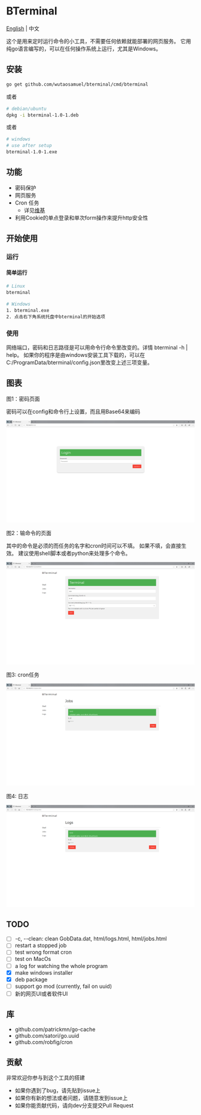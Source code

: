# BTerminal

[English](./README.md) | 中文

这个是用来定时运行命令的小工具，不需要任何依赖就能部署的网页服务。
它用纯go语言编写的，可以在任何操作系统上运行，尤其是Windows。

## 安装

``` sh
go get github.com/wutaosamuel/bterminal/cmd/bterminal
```

或者

``` sh
# debian/ubuntu
dpkg -i bterminal-1.0-1.deb
```

或者

``` sh
# windows
# use after setup
bterminal-1.0-1.exe
```

## 功能

- 密码保护
- 网页服务
- Cron 任务
  - 详见[维基](https://en.wikipedia.org/wiki/Cron)
- 利用Cookie的单点登录和单次form操作来提升http安全性

## 开始使用

### 运行

#### 简单运行

``` sh
# Linux
bterminal
```

``` sh
# Windows
1. bterminal.exe
2. 点击右下角系统托盘中bterminal的开始选项
```

### 使用

网络端口，密码和日志路径是可以用命令行命令里改变的。详情 bterminal -h | help。
如果你的程序是由windows安装工具下载的，可以在C:/ProgramData/bterminal/config.json里改变上述三项变量。

## 图表

图1：密码页面

密码可以在config和命令行上设置，而且用Base64来编码

![BTerminalPassword](./image/bterminalPassword.png)

图2：输命令的页面

其中的命令是必须的而任务的名字和cron时间可以不填。
如果不填，会直接生效。
建议使用shell脚本或者python来处理多个命令。

![BTerminalShell](./image/bterminalShell.png)

图3: cron任务

![BTerminalJob](./image/bterminalJobs.png)

图4: 日志

![BTerminalLogs](./image/bterminalLogs.png)

## TODO

- [ ] -c, --clean: clean GobData.dat, html/logs.html, html/jobs.html
- [ ] restart a stopped job
- [ ] test wrong format cron
- [ ] test on MacOs
- [ ] a log for watching the whole program
- [x] make windows installer
- [x] deb package
- [ ] support go mod (currently, fail on uuid)
- [ ] 新的网页UI或者软件UI

## 库

- github.com/patrickmn/go-cache
- github.com/satori/go.uuid
- github.com/robfig/cron

## 贡献

非常欢迎你参与到这个工具的搭建

- 如果你遇到了bug，请先贴到issue上
- 如果你有新的想法或者问题，请随意发到issue上
- 如果你能贡献代码，请向dev分支提交Pull Request
